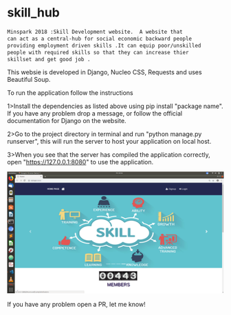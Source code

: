 # skill_hub
    Minspark 2018 :Skill Development website.  A website that 
    can act as a central-hub for social economic backward people
    providing employment driven skills .It can equip poor/unskilled
    people with required skills so that they can increase thier 
    skillset and get good job .

This websie is developed in Django, Nucleo CSS, Requests and uses Beautiful Soup.

To run the application follow the instructions

1>Install the dependencies as listed above using pip install "package name".
If you have any problem drop a message, or follow the official documentation for Django on the website.

2>Go to the project directory in terminal and run "python manage.py runserver", this will run the server to host your application on local host.

3>When you see that the server has compiled the application correctly, open "https://127.0.0.1:8080" to use the application.

![Screenshot](/images/1.png)

If you have any problem open a PR, let me know!
